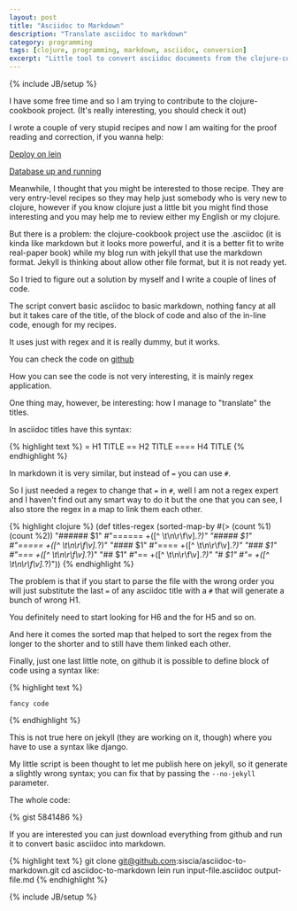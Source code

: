 ```yaml
---
layout: post
title: "Asciidoc to Markdown"
description: "Translate asciidoc to markdown"
category: programming
tags: [clojure, programming, markdown, asciidoc, conversion]
excerpt: "Little tool to convert asciidoc documents from the clojure-cookbook project to markdown files to use in jekyll"
---
```

{% include JB/setup %}

I have some free time and so I am trying to contribute to the clojure-cookbook project.
(It's really interesting, you should check it out)

I wrote a couple of very stupid recipes and now I am waiting for the proof reading and correction, if you wanna help:

[Deploy on lein](https://github.com/siscia/clojure-cookbook/blob/lein/deployment/deploy-on-lein/deploy-on-lein.asciidoc)

[Database up and running](https://github.com/siscia/clojure-cookbook/blob/database-up-n-running/databases/database-up-n-running/database-up-n-running.asciidoc)


Meanwhile, I thought that you might be interested to those recipe.
They are very entry-level recipes so they may help just somebody who is very new to clojure, however if you know clojure just a little bit you might find those interesting and you may help me to review either my English or my clojure.

But there is a problem: the clojure-cookbook project use the .asciidoc (it is kinda like markdown but it looks more powerful, and it is a better fit to write real-paper book) while my blog run with jekyll that use the markdown format.
Jekyll is thinking about allow other file format, but it is not ready yet.

So I tried to figure out a solution by myself and I write a couple of lines of code.

The script convert basic asciidoc to basic markdown, nothing fancy at all but it takes care of the title, of the block of code and also of the in-line code, enough for my recipes.

It uses just with regex and it is really dummy, but it works.

You can check the code on [github](https://github.com/siscia/asciidoc-to-markdown/)

How you can see the code is not very interesting, it is mainly regex application.

One thing may, however, be interesting: how I manage to "translate" the titles.

In asciidoc titles have this syntax:

{% highlight text %}
= H1 TITLE 
== H2 TITLE
==== H4 TITLE
{% endhighlight %}

In markdown it is very similar, but instead of `=` you can use `#`.

So I just needed a regex to change that `=` in `#`, well I am not a regex expert and I haven't find out any smart way to do it but the one that you can see, I also store the regex in a map to link them each other.
 
{% highlight clojure %}
(def titles-regex
  (sorted-map-by #(> (count %1) (count %2))
                 "###### $1" #"====== +([^ \t\n\r\f\v].*?)"
                 "##### $1" #"===== +([^ \t\n\r\f\v].*?)"
                 "#### $1" #"==== +([^ \t\n\r\f\v].*?)"
                 "### $1" #"=== +([^ \t\n\r\f\v].*?)"
                 "## $1" #"== +([^ \t\n\r\f\v].*?)"
                 "# $1" #"= +([^ \t\n\r\f\v].*?)"))
{% endhighlight %}

The problem is that if you start to parse the file with the wrong order you will just substitute the last `=` of any asciidoc title with a `#` that will generate a bunch of wrong H1.

You definitely need to start looking for H6 and the for H5 and so on.

And here it comes the sorted map that helped to sort the regex from the longer to the shorter and to still have them linked each other.

Finally, just one last little note, on github it is possible to define block of code using a syntax like:

{% highlight text %}
``` language 
fancy code
```
{% endhighlight %}

This is not true here on jekyll (they are working on it, though) where you have to use a syntax like django.

My little script is been thought to let me publish here on jekyll, so it generate a slightly wrong syntax; you can fix that by passing the `--no-jekyll` parameter.

The whole code:

{% gist 5841486 %}

If you are interested you can just download everything from github and run it to convert basic asciidoc into markdown.

{% highlight text %}
    git clone git@github.com:siscia/asciidoc-to-markdown.git
    cd asciidoc-to-markdown
    lein run input-file.asciidoc output-file.md
{% endhighlight %}

{% include JB/setup %}